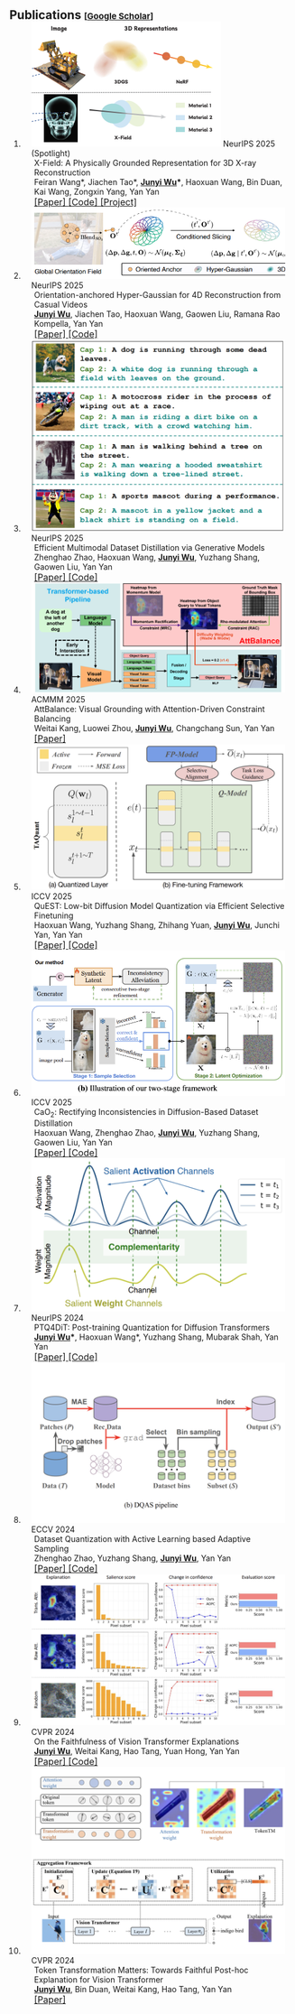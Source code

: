 <h1 id="publications"></h1>

<h2 style="margin: 60px 0px -15px;">Publications <temp style="font-size:15px;">[</temp><a href="https://scholar.google.com/citations?user=Akua_xUAAAAJ&hl=zh-CN" target="_blank" style="font-size:15px;">Google Scholar</a><temp style="font-size:15px;">]</temp></h2>

<div class="publications">
<ol class="bibliography">


<li>
  <div class="pub-row">
    <div class="col-sm-3 abbr" style="position: relative;padding-right: 15px;padding-left: 15px;">
      <img src="../assets/img/XField.png" class="teaser img-fluid z-depth-1" alt="XField">
      <abbr class="badge">NeurIPS 2025 (Spotlight)</abbr>
    </div>
    <div class="col-sm-9" style="position: relative;padding-right: 15px;padding-left: 20px;">
      <div class="title">X-Field: A Physically Grounded Representation for 3D X-ray Reconstruction</div>
      <div class="author">
        Feiran Wang*, Jiachen Tao*, <strong><u>Junyi Wu</u>*</strong>, Haoxuan Wang, Bin Duan, Kai Wang, Zongxin Yang, Yan Yan
        <br>
      </div>
      <div class="periodical">
      </div>
      <a href="https://arxiv.org/abs/2503.08596" class="btn btn-sm z-depth-0" role="button" target="_blank" style="font-size:16px;">[Paper]  </a>
      <a href="https://github.com/Brack-Wang/X-Field" class="btn btn-sm z-depth-0" role="button" target="_blank" style="font-size:16px;">[Code]  </a>
      <a href="https://brack-wang.github.io/XField/" class="btn btn-sm z-depth-0" role="button" target="_blank" style="font-size:16px;">[Project]  </a>
    </div>
  </div>
</li>


<li>
  <div class="pub-row">
    <div class="col-sm-3 abbr" style="position: relative;padding-right: 15px;padding-left: 15px;">
      <img src="../assets/img/OriGS.png" class="teaser img-fluid z-depth-1" alt="OriGS">
      <abbr class="badge">NeurIPS 2025</abbr>
    </div>
    <div class="col-sm-9" style="position: relative;padding-right: 15px;padding-left: 20px;">
      <div class="title">Orientation-anchored Hyper-Gaussian for 4D Reconstruction from Casual Videos</div>
      <div class="author">
        <strong><u>Junyi Wu</u></strong>, Jiachen Tao, Haoxuan Wang, Gaowen Liu, Ramana Rao Kompella, Yan Yan
        <br>
      </div>
      <div class="periodical">
      </div>
      <a href="https://arxiv.org/abs/2509.23492" class="btn btn-sm z-depth-0" role="button" target="_blank" style="font-size:16px;">[Paper]  </a>
      <a href="https://github.com/adreamwu/OriGS" class="btn btn-sm z-depth-0" role="button" target="_blank" style="font-size:16px;">[Code]  </a>
    </div>
  </div>
</li>


<li>
  <div class="pub-row">
    <div class="col-sm-3 abbr" style="position: relative;padding-right: 15px;padding-left: 15px;">
      <img src="../assets/img/VLDD.png" class="teaser img-fluid z-depth-1" alt="VLDD">
      <abbr class="badge">NeurIPS 2025</abbr>
    </div>
    <div class="col-sm-9" style="position: relative;padding-right: 15px;padding-left: 20px;">
      <div class="title">Efficient Multimodal Dataset Distillation via Generative Models</div>
      <div class="author">
        Zhenghao Zhao, Haoxuan Wang, <strong><u>Junyi Wu</u></strong>, Yuzhang Shang, Gaowen Liu, Yan Yan
        <br>
      </div>
      <div class="periodical">
      </div>
      <a href="https://arxiv.org/abs/2509.15472" class="btn btn-sm z-depth-0" role="button" target="_blank" style="font-size:16px;">[Paper]  </a>
      <a href="https://github.com/ichbill/EDGE" class="btn btn-sm z-depth-0" role="button" target="_blank" style="font-size:16px;">[Code]  </a>
    </div>
  </div>
</li>


<li>
  <div class="pub-row">
    <div class="col-sm-3 abbr" style="position: relative;padding-right: 15px;padding-left: 15px;">
      <img src="../assets/img/att.png" class="teaser img-fluid z-depth-1" alt="att">
      <abbr class="badge">ACMMM 2025</abbr>
    </div>
    <div class="col-sm-9" style="position: relative;padding-right: 15px;padding-left: 20px;">
      <div class="title">AttBalance: Visual Grounding with Attention-Driven Constraint Balancing</div>
      <div class="author">
        Weitai Kang, Luowei Zhou, <strong><u>Junyi Wu</u></strong>, Changchang Sun, Yan Yan
        <br>
      </div>
      <div class="periodical">
      </div>
      <a href="https://arxiv.org/abs/2407.03243" class="btn btn-sm z-depth-0" role="button" target="_blank" style="font-size:16px;">[Paper]  </a>
    </div>
  </div>
</li>


<li>
  <div class="pub-row">
    <div class="col-sm-3 abbr" style="position: relative;padding-right: 15px;padding-left: 15px;">
      <img src="../assets/img/Quest.png" class="teaser img-fluid z-depth-1" alt="Quest">
      <abbr class="badge">ICCV 2025</abbr>
    </div>
    <div class="col-sm-9" style="position: relative;padding-right: 15px;padding-left: 20px;">
      <div class="title">QuEST: Low-bit Diffusion Model Quantization via Efficient Selective Finetuning</div>
      <div class="author">
        Haoxuan Wang, Yuzhang Shang, Zhihang Yuan, <strong><u>Junyi Wu</u></strong>, Junchi Yan, Yan Yan
        <br>
      </div>
      <div class="periodical">
      </div>
      <a href="https://arxiv.org/abs/2402.03666" class="btn btn-sm z-depth-0" role="button" target="_blank" style="font-size:16px;">[Paper]  </a>
      <a href="https://github.com/hatchetProject/QuEST" class="btn btn-sm z-depth-0" role="button" target="_blank" style="font-size:16px;">[Code]  </a>
    </div>
  </div>
</li>


<li>
  <div class="pub-row">
    <div class="col-sm-3 abbr" style="position: relative;padding-right: 15px;padding-left: 15px;">
      <img src="../assets/img/CaO2.png" class="teaser img-fluid z-depth-1" alt="CaO2">
      <abbr class="badge">ICCV 2025</abbr>
    </div>
    <div class="col-sm-9" style="position: relative;padding-right: 15px;padding-left: 20px;">
      <div class="title">CaO<sub>2</sub>: Rectifying Inconsistencies in Diffusion-Based Dataset Distillation</div>
      <div class="author">
        Haoxuan Wang, Zhenghao Zhao, <strong><u>Junyi Wu</u></strong>, Yuzhang Shang, Gaowen Liu, Yan Yan
        <br>
      </div>
      <div class="periodical">
      </div>
      <a href="https://arxiv.org/abs/2506.22637v1" class="btn btn-sm z-depth-0" role="button" target="_blank" style="font-size:16px;">[Paper]  </a>
      <a href="https://github.com/hatchetProject/CaO2" class="btn btn-sm z-depth-0" role="button" target="_blank" style="font-size:16px;">[Code]  </a>
    </div>
  </div>
</li>


<li>
  <div class="pub-row">
    <div class="col-sm-3 abbr" style="position: relative;padding-right: 15px;padding-left: 15px;">
      <img src="../assets/img/PTQ4DIT.png" class="teaser img-fluid z-depth-1" alt="PTQ4DiT">
      <abbr class="badge">NeurIPS 2024</abbr>
    </div>
    <div class="col-sm-9" style="position: relative;padding-right: 15px;padding-left: 20px;">
      <div class="title">PTQ4DiT: Post-training Quantization for Diffusion Transformers</div>
      <div class="author">
        <strong><u>Junyi Wu</u>*</strong>, Haoxuan Wang*, Yuzhang Shang, Mubarak Shah, Yan Yan
        <br>
      </div>
      <div class="periodical">
      </div>
      <a href="https://arxiv.org/abs/2405.16005" class="btn btn-sm z-depth-0" role="button" target="_blank" style="font-size:16px;">[Paper]  </a>
      <a href="https://github.com/adreamwu/PTQ4DiT" class="btn btn-sm z-depth-0" role="button" target="_blank" style="font-size:16px;">[Code]  </a>
    </div>
  </div>
</li>


<li>
  <div class="pub-row">
    <div class="col-sm-3 abbr" style="position: relative;padding-right: 15px;padding-left: 15px;">
      <img src="../assets/img/DQAS.png" class="teaser img-fluid z-depth-1" alt="DQAS">
      <abbr class="badge">ECCV 2024</abbr>
    </div>
    <div class="col-sm-9" style="position: relative;padding-right: 15px;padding-left: 20px;">
      <div class="title">Dataset Quantization with Active Learning based Adaptive Sampling</div>
      <div class="author">
        Zhenghao Zhao, Yuzhang Shang, <strong><u>Junyi Wu</u></strong>, Yan Yan
        <br>
      </div>
      <div class="periodical">
      </div>
      <a href="https://arxiv.org/abs/2407.07268" class="btn btn-sm z-depth-0" role="button" target="_blank" style="font-size:16px;">[Paper]  </a>
      <a href="https://github.com/ichbill/DQAS" class="btn btn-sm z-depth-0" role="button" target="_blank" style="font-size:16px;">[Code]  </a>
    </div>
  </div>
</li>


<li>
  <div class="pub-row">
    <div class="col-sm-3 abbr" style="position: relative;padding-right: 15px;padding-left: 15px;">
      <img src="../assets/img/SaCo.png" class="teaser img-fluid z-depth-1" alt="SaCo">
      <abbr class="badge">CVPR 2024</abbr>
    </div>
    <div class="col-sm-9" style="position: relative;padding-right: 15px;padding-left: 20px;">
      <div class="title">On the Faithfulness of Vision Transformer Explanations</div>
      <div class="author">
        <strong><u>Junyi Wu</u></strong>, Weitai Kang, Hao Tang, Yuan Hong, Yan Yan
        <br>
      </div>
      <div class="periodical">
      </div>
      <a href="https://arxiv.org/abs/2404.01415" class="btn btn-sm z-depth-0" role="button" target="_blank" style="font-size:16px;">[Paper]  </a>
      <a href="https://github.com/adreamwu/SaCo" class="btn btn-sm z-depth-0" role="button" target="_blank" style="font-size:16px;">[Code]  </a>
    </div>
  </div>
</li>


<li>
  <div class="pub-row">
    <div class="col-sm-3 abbr" style="position: relative;padding-right: 15px;padding-left: 15px;">
      <img src="../assets/img/TokenTM.png" class="teaser img-fluid z-depth-1" alt="TokenTM">
      <abbr class="badge">CVPR 2024</abbr>
    </div>
    <div class="col-sm-9" style="position: relative;padding-right: 15px;padding-left: 20px;">
      <div class="title">Token Transformation Matters: Towards Faithful Post-hoc Explanation for Vision Transformer</div>
      <div class="author">
        <strong><u>Junyi Wu</u></strong>, Bin Duan, Weitai Kang, Hao Tang, Yan Yan
        <br>
      </div>
      <div class="periodical">
      </div>
      <a href="https://arxiv.org/abs/2403.14552" class="btn btn-sm z-depth-0" role="button" target="_blank" style="font-size:16px;">[Paper]  </a>
    </div>
  </div>
</li>

